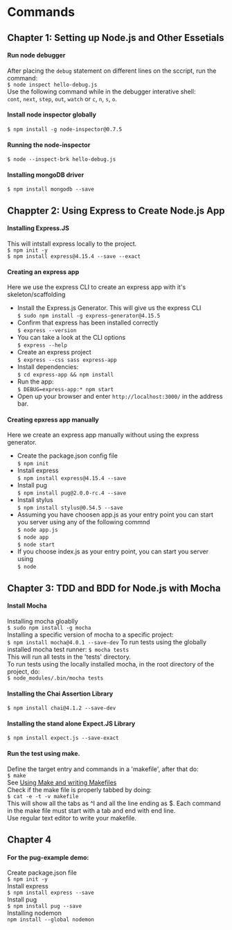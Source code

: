 # Commands  
## Chapter 1: Setting up Node.js and Other Essetials  
#### Run node debugger  
After placing the `debug` statement on different lines on the sccript, run the command:  
`$ node inspect hello-debug.js`  
Use the following command while in the debugger interative shell:  
`cont`, `next`, `step`, `out`, `watch` or `c`, `n`, `s`, `o`.  
#### Install node inspector globally  
`$ npm install -g node-inspector@0.7.5`  
#### Running the node-inspector  
`$ node --inspect-brk hello-debug.js`  
#### Installing mongoDB driver  
`$ npm install mongodb --save`  
## Chappter 2: Using Express to Create Node.js App  
#### Installing Express.JS
This will intstall express locally to the project.  
`$ npm init -y`  
`$ npm install express@4.15.4 --save --exact`  
#### Creating an express app   
Here we use the express CLI to create an express app with it's skeleton/scaffolding  
* Install the Express.js Generator. This will give us the express CLI   
`$ sudo npm install -g express-generator@4.15.5`  
* Confirm that express has been installed correctly  
`$ express --version`  
* You can take a look at the CLI options  
`$ express --help`  
* Create an express project  
`$ express --css sass express-app`  
* Install dependencies:  
`$ cd express-app && npm install`  
* Run the app:  
`$ DEBUG=express-app:* npm start`  
* Open up your browser and enter `http://localhost:3000/` in the address bar.  
#### Creating epxress app manually  
Here we create an express app manually without using the express generator.  
* Create the package.json config file  
`$ npm init`  
* Install express  
`$ npm install express@4.15.4 --save`  
* Install pug  
`$ npm install pug@2.0.0-rc.4 --save`   
* Install stylus  
`$ npm install stylus@0.54.5 --save`  
* Assuming you have choosen app.js as your entry point you can start you server using any of the following commnd  
`$ node app.js`   
`$ node app`  
`$ node start`  
* If you choose index.js as your entry point, you can start you server using  
`$ node `  
## Chapter 3: TDD and BDD for Node.js with Mocha
#### Install Mocha 
Installing mocha gloablly  
`$ sudo npm install -g mocha`    
Installing a specific version of mocha to a specific project:    
`$ npm install mocha@4.0.1 --save-dev`
To run tests using the globally installed mocha test runner:
`$ mocha tests`  
This will run all tests in the 'tests'  directory.  
To run tests using the locally installed mocha, in the root directory of the project, do:    
`$ node_modules/.bin/mocha tests`  
#### Installing the Chai Assertion Library
`$ npm install chai@4.1.2 --save-dev`  
#### Installing the stand alone Expect.JS Library
`$ npm install expect.js --save-exact`  
#### Run the test using make.
Define the target entry and commands in a 'makefile', after that do:  
`$ make `  
See [Using Make and writing Makefiles](https://www.cs.swarthmore.edu/~newhall/unixhelp/howto_makefiles.html)  
Check if the make file is properly tabbed by doing:  
`$ cat -e -t -v makefile`  
This will show all the tabs as ^I and all the line ending as $. Each command in the make file must start with a tab and end with end line.  
Use regular text editor to write your makefile.  
## Chapter 4
#### For the pug-example demo:
Create package.json file  
`$ npm init -y `  
Install express  
`$ npm install express --save`  
Install pug  
`$ npm install pug --save`  
Installing nodemon  
`npm install --global nodemon`  








